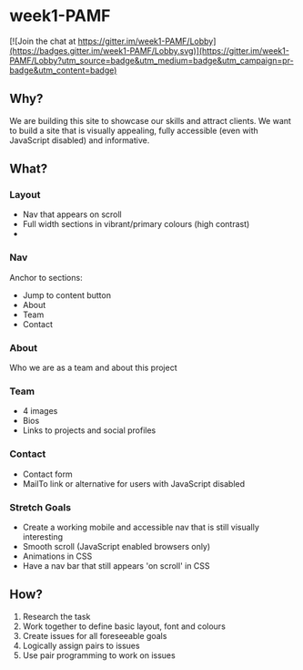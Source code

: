 # week1-PAMF

[![Join the chat at https://gitter.im/week1-PAMF/Lobby](https://badges.gitter.im/week1-PAMF/Lobby.svg)](https://gitter.im/week1-PAMF/Lobby?utm_source=badge&utm_medium=badge&utm_campaign=pr-badge&utm_content=badge)

## Why?

We are building this site to showcase our skills and attract clients. We want to build a site that is visually appealing, fully accessible (even with JavaScript disabled) and informative.

## What?

### Layout
- Nav that appears on scroll
- Full width sections in vibrant/primary colours (high contrast)
-

### Nav
Anchor to sections:
- Jump to content button
- About
- Team
- Contact

### About
Who we are as a team and about this project

### Team
- 4 images
- Bios
- Links to projects and social profiles

### Contact
- Contact form
- MailTo link or alternative for users with JavaScript disabled

### Stretch Goals
- Create a working mobile and accessible nav that is still visually interesting
- Smooth scroll (JavaScript enabled browsers only)
- Animations in CSS
- Have a nav bar that still appears 'on scroll' in CSS

## How?

1. Research the task
1. Work together to define basic layout, font and colours
1. Create issues for all foreseeable goals
1. Logically assign pairs to issues
1. Use pair programming to work on issues
